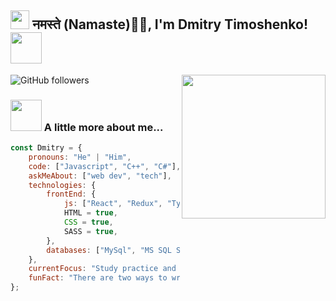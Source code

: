 <h2><img src="https://emojis.slackmojis.com/emojis/images/1531849430/4246/blob-sunglasses.gif?1531849430" width="30"/> नमस्ते (Namaste)🙏🏻, I'm Dmitry Timoshenko! <img src="https://media.giphy.com/media/12oufCB0MyZ1Go/giphy.gif" width="50"></h2>
<img align='right' src="https://media.giphy.com/media/M9gbBd9nbDrOTu1Mqx/giphy.gif" width="230">

![GitHub followers](https://img.shields.io/github/followers/Dima00138?label=Follow&style=social)

### <img src="https://media.giphy.com/media/VgCDAzcKvsR6OM0uWg/giphy.gif" width="50"> A little more about me...  

```javascript
const Dmitry = {
    pronouns: "He" | "Him",
    code: ["Javascript", "C++", "C#"],
    askMeAbout: ["web dev", "tech"],
    technologies: {
        frontEnd: {
            js: ["React", "Redux", "TypeScript", "jQuery"],
            HTML = true,
            CSS = true,
            SASS = true,
        },
        databases: ["MySql", "MS SQL Server", "Oracle Database", "Cloud firestore"]
    },
    currentFocus: "Study practice and study again",
    funFact: "There are two ways to write error-free programs; only the third one works"
};
```
